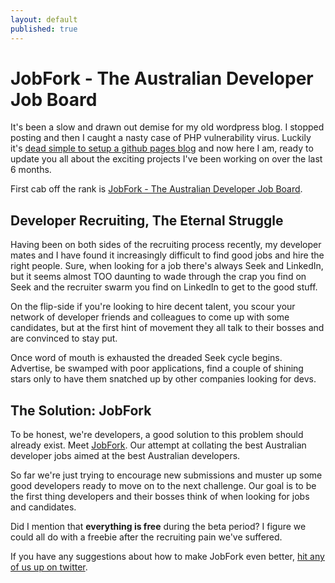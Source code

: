 ```yaml
---
layout: default
published: true
---
```

# JobFork - The Australian Developer Job Board

It's been a slow and drawn out demise for my old wordpress blog. I stopped posting and then I caught a nasty case of PHP vulnerability virus. Luckily it's [dead simple to setup a github pages blog](http://lukencode.com/2012/02/13/using-pretzel-jekyll-to-your-blog-on-github/) and now here I am, ready to update you all about the exciting projects I've been working on over the last 6 months.

First cab off the rank is [JobFork - The Australian Developer Job Board](http://jobfork.com.au).

## Developer Recruiting, The Eternal Struggle ##
Having been on both sides of the recruiting process recently, my developer mates and I have found it increasingly difficult to find good jobs and hire the right people. Sure, when looking for a job there's always Seek and LinkedIn, but it seems almost TOO daunting to wade through the crap you find on Seek and the recruiter swarm you find on LinkedIn to get to the good stuff.

On the flip-side if you're looking to hire decent talent, you scour your network of developer friends and colleagues to come up with some candidates, but at the first hint of movement they all talk to their bosses and are convinced to stay put. 

Once word of mouth is exhausted the dreaded Seek cycle begins. Advertise, be swamped with poor applications, find a couple of shining stars only to have them snatched up by other companies looking for devs.

## The Solution: JobFork ##
To be honest, we're developers, a good solution to this problem should already exist. Meet [JobFork](http://jobfork.com.au). Our attempt at collating the best Australian developer jobs aimed at the best Australian developers.

So far we're just trying to encourage new submissions and muster up some good developers ready to move on to the next challenge. Our goal is to be the first thing developers and their bosses think of when looking for jobs and candidates.

Did I mention that **everything is free** during the beta period? I figure we could all do with a freebie after the recruiting pain we've suffered.

If you have any suggestions about how to make JobFork even better, [hit any of us up on twitter](http://jobfork.com.au/about).